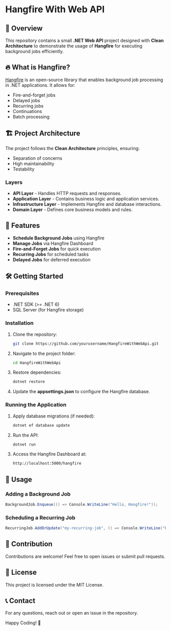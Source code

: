 # Hangfire With Web API

## 📌 Overview
This repository contains a small **.NET Web API** project designed with **Clean Architecture** to demonstrate the usage of **Hangfire** for executing background jobs efficiently.

## 🔥 What is Hangfire?
[Hangfire](https://www.hangfire.io/) is an open-source library that enables background job processing in .NET applications. It allows for:
- Fire-and-forget jobs
- Delayed jobs
- Recurring jobs
- Continuations
- Batch processing

## 🏗️ Project Architecture
The project follows the **Clean Architecture** principles, ensuring:
- Separation of concerns
- High maintainability
- Testability

### Layers
- **API Layer** - Handles HTTP requests and responses.
- **Application Layer** - Contains business logic and application services.
- **Infrastructure Layer** - Implements Hangfire and database interactions.
- **Domain Layer** - Defines core business models and rules.

## 🚀 Features
- **Schedule Background Jobs** using Hangfire
- **Manage Jobs** via Hangfire Dashboard
- **Fire-and-Forget Jobs** for quick execution
- **Recurring Jobs** for scheduled tasks
- **Delayed Jobs** for deferred execution

## 🛠️ Getting Started
### Prerequisites
- .NET SDK (>= .NET 6)
- SQL Server (for Hangfire storage)

### Installation
1. Clone the repository:
   ```sh
   git clone https://github.com/yourusername/HangfireWithWebApi.git
   ```
2. Navigate to the project folder:
   ```sh
   cd HangfireWithWebApi
   ```
3. Restore dependencies:
   ```sh
   dotnet restore
   ```
4. Update the **appsettings.json** to configure the Hangfire database.

### Running the Application
1. Apply database migrations (if needed):
   ```sh
   dotnet ef database update
   ```
2. Run the API:
   ```sh
   dotnet run
   ```
3. Access the Hangfire Dashboard at:
   ```sh
   http://localhost:5000/hangfire
   ```

## 📜 Usage
### Adding a Background Job
```csharp
BackgroundJob.Enqueue(() => Console.WriteLine("Hello, Hangfire!"));
```
### Scheduling a Recurring Job
```csharp
RecurringJob.AddOrUpdate("my-recurring-job", () => Console.WriteLine("Executing recurring job!"), Cron.Daily);
```

## 🎯 Contribution
Contributions are welcome! Feel free to open issues or submit pull requests.

## 📜 License
This project is licensed under the MIT License.

## 📞 Contact
For any questions, reach out or open an issue in the repository.

Happy Coding! 🚀
